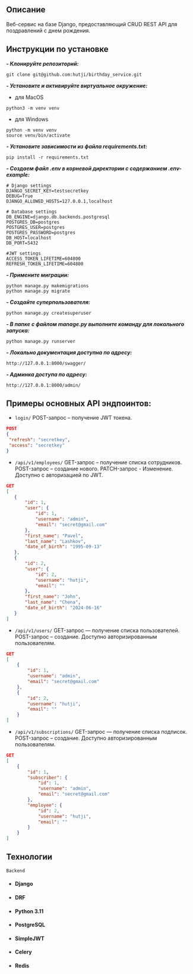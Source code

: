 ## Описание
Веб-сервис на базе Django, предоставляющий CRUD REST API
для поздравлений с днем рождения.

## Инструкции по установке
***- Клонируйте репозиторий:***
```
git clone git@github.com:hutji/birthday_service.git
```

***- Установите и активируйте виртуальное окружение:***
- для MacOS
```
python3 -m venv venv
```
- для Windows
```
python -m venv venv
source venv/bin/activate
```
 
***- Установите зависимости из файла requirements.txt:***
```
pip install -r requirements.txt
```

***- Создаем файл .env в корневой директории с содержанием .env-example:***
```
# Django settings
DJANGO_SECRET_KEY=testsecretkey
DEBUG=True
DJANGO_ALLOWED_HOSTS=127.0.0.1,localhost

# Database settings
DB_ENGINE=django.db.backends.postgresql
POSTGRES_DB=postgres
POSTGRES_USER=postgres
POSTGRES_PASSWORD=postgres
DB_HOST=localhost
DB_PORT=5432

#JWT settings
ACCESS_TOKEN_LIFETIME=604800
REFRESH_TOKEN_LIFETIME=604800
```

***- Примените миграции:***
```
python manage.py makemigrations
python manage.py migrate
```
***- Создайте суперпользователя:***
```
python manage.py createsuperuser
```
***- В папке с файлом manage.py выполните команду для локального запуска:***
```
python manage.py runserver
```
***- Локально документация доступна по адресу:***
```
http://127.0.0.1:8000/swagger/
```
***- Админка доступа по адресу:***
```
http://127.0.0.1:8000/admin/
```

## Примеры основных API эндпоинтов:
* ```login/```  POST-запрос – получение JWT токена.
 ``` json
POST
{
  "refresh": "secretkey",
  "access": "secretkey"
}
```
* ```/api/v1/employees/```  GET-запрос – получение списка сотрудников. POST-запрос – создание нового. PATCH-запрос - Изменение. Доступно с авторизацией по JWT.
 ``` json
GET
[
    {
        "id": 1,
        "user": {
            "id": 1,
            "username": "admin",
            "email": "secret@gmail.com"
        },
        "first_name": "Pavel",
        "last_name": "Lashkov",
        "date_of_birth": "1995-09-13"
    },
    {
        "id": 2,
        "user": {
            "id": 2,
            "username": "hutji",
            "email": ""
        },
        "first_name": "John",
        "last_name": "Chena",
        "date_of_birth": "2024-06-16"
    }
]


```

* ```/api/v1/users/``` GET-запрос — получение списка пользователей. POST-запрос – создание. Доступно авторизированным пользователям.
```json
GET
[
    {
        "id": 1,
        "username": "admin",
        "email": "secret@gmail.com"
    },
    {
        "id": 2,
        "username": "hutji",
        "email": ""
    }
]

```

* ```/api/v1/subscriptions/``` GET-запрос — получение списка подписок. POST-запрос – создание. Доступно авторизированным пользователям.
```json
GET
[
    {
        "id": 1,
        "subscriber": {
            "id": 1,
            "username": "admin",
            "email": "secret@gmail.com"
        },
        "employee": {
            "id": 2,
            "username": "hutji",
            "email": ""
        }
    }
]
```
## Технологии

```Backend```
* #### Django
* #### DRF
* #### Python 3.11
* #### PostgreSQL
* #### SimpleJWT
* #### Celery
* #### Redis
